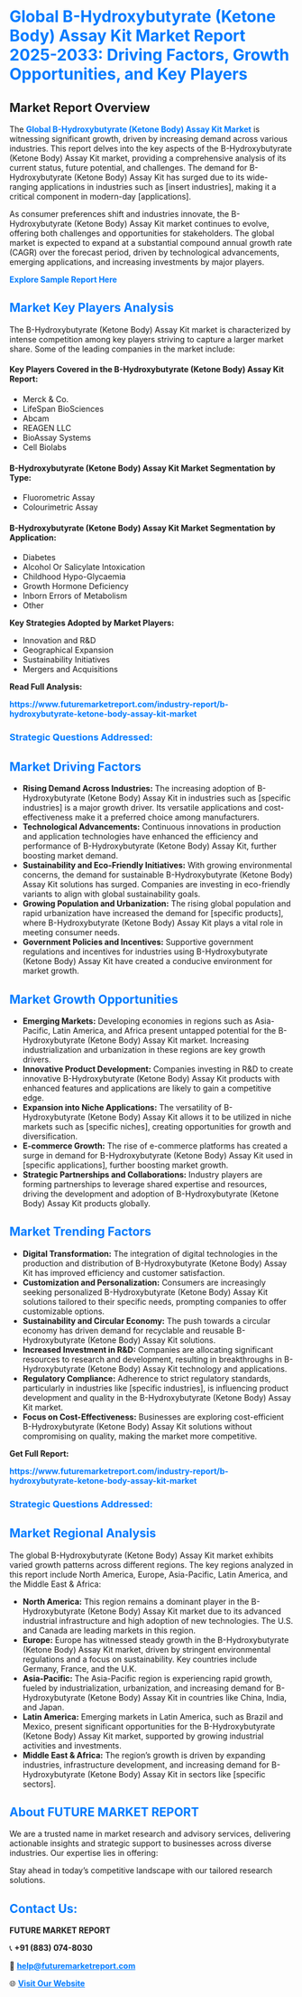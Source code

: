 <h1 style="color: #007BFF;">Global B-Hydroxybutyrate (Ketone Body) Assay Kit Market Report 2025-2033: Driving Factors, Growth Opportunities, and Key Players</h1>

<section id="overview">
<h2>Market Report Overview</h2>
<p>The <a href="https://www.futuremarketreport.com/industry-report/b-hydroxybutyrate-ketone-body-assay-kit-market" style="color: #007BFF; text-decoration: none;"><strong>Global B-Hydroxybutyrate (Ketone Body) Assay Kit Market</strong></a> is witnessing significant growth, driven by increasing demand across various industries. This report delves into the key aspects of the B-Hydroxybutyrate (Ketone Body) Assay Kit market, providing a comprehensive analysis of its current status, future potential, and challenges. The demand for B-Hydroxybutyrate (Ketone Body) Assay Kit has surged due to its wide-ranging applications in industries such as [insert industries], making it a critical component in modern-day [applications].</p>
<p>As consumer preferences shift and industries innovate, the B-Hydroxybutyrate (Ketone Body) Assay Kit market continues to evolve, offering both challenges and opportunities for stakeholders. The global market is expected to expand at a substantial compound annual growth rate (CAGR) over the forecast period, driven by technological advancements, emerging applications, and increasing investments by major players.</p>
</section>

<section id="overview">
<p><a href="https://www.futuremarketreport.com/request-sample/reportId=77822" style="color: #007BFF; text-decoration: none;"><strong>Explore Sample Report Here</strong></a></p>
</section>

<section id="key-players">
<h2 style="color: #007BFF;">Market Key Players Analysis</h2>
<p>The B-Hydroxybutyrate (Ketone Body) Assay Kit market is characterized by intense competition among key players striving to capture a larger market share. Some of the leading companies in the market include:</p>
<h4>Key Players Covered in the B-Hydroxybutyrate (Ketone Body) Assay Kit Report:</h4>
<ul><li>Merck &amp; Co.</li><li>LifeSpan BioSciences</li><li>Abcam</li><li>REAGEN LLC</li><li>BioAssay Systems</li><li>Cell Biolabs</li></ul>
<h4>B-Hydroxybutyrate (Ketone Body) Assay Kit Market Segmentation by Type:</h4>
<ul><li>Fluorometric Assay</li><li>Colourimetric Assay</li></ul>

<h4>B-Hydroxybutyrate (Ketone Body) Assay Kit Market Segmentation by Application:</h4>
<ul><li>Diabetes</li><li>Alcohol Or Salicylate Intoxication</li><li>Childhood Hypo-Glycaemia</li><li>Growth Hormone Deficiency</li><li>Inborn Errors of Metabolism</li><li>Other</li></ul>
<p><strong>Key Strategies Adopted by Market Players:</strong></p>
<ul>
<li>Innovation and R&D</li>
<li>Geographical Expansion</li>
<li>Sustainability Initiatives</li>
<li>Mergers and Acquisitions</li>
</ul>
</section>

<section>
<p><strong>Read Full Analysis: </strong></p><a href="https://www.futuremarketreport.com/industry-report/b-hydroxybutyrate-ketone-body-assay-kit-market" style="color: #007BFF; text-decoration: none;"><strong>https://www.futuremarketreport.com/industry-report/b-hydroxybutyrate-ketone-body-assay-kit-market</strong></a>
<h3 style="color: #007BFF;">Strategic Questions Addressed:</h3>
</section>

<section id="driving-factors">
<h2 style="color: #007BFF;">Market Driving Factors</h2>
<ul>
<li><strong>Rising Demand Across Industries:</strong> The increasing adoption of B-Hydroxybutyrate (Ketone Body) Assay Kit in industries such as [specific industries] is a major growth driver. Its versatile applications and cost-effectiveness make it a preferred choice among manufacturers.</li>
<li><strong>Technological Advancements:</strong> Continuous innovations in production and application technologies have enhanced the efficiency and performance of B-Hydroxybutyrate (Ketone Body) Assay Kit, further boosting market demand.</li>
<li><strong>Sustainability and Eco-Friendly Initiatives:</strong> With growing environmental concerns, the demand for sustainable B-Hydroxybutyrate (Ketone Body) Assay Kit solutions has surged. Companies are investing in eco-friendly variants to align with global sustainability goals.</li>
<li><strong>Growing Population and Urbanization:</strong> The rising global population and rapid urbanization have increased the demand for [specific products], where B-Hydroxybutyrate (Ketone Body) Assay Kit plays a vital role in meeting consumer needs.</li>
<li><strong>Government Policies and Incentives:</strong> Supportive government regulations and incentives for industries using B-Hydroxybutyrate (Ketone Body) Assay Kit have created a conducive environment for market growth.</li>
</ul>
</section>

<section id="growth-opportunities">
<h2 style="color: #007BFF;">Market Growth Opportunities</h2>
<ul>
<li><strong>Emerging Markets:</strong> Developing economies in regions such as Asia-Pacific, Latin America, and Africa present untapped potential for the B-Hydroxybutyrate (Ketone Body) Assay Kit market. Increasing industrialization and urbanization in these regions are key growth drivers.</li>
<li><strong>Innovative Product Development:</strong> Companies investing in R&D to create innovative B-Hydroxybutyrate (Ketone Body) Assay Kit products with enhanced features and applications are likely to gain a competitive edge.</li>
<li><strong>Expansion into Niche Applications:</strong> The versatility of B-Hydroxybutyrate (Ketone Body) Assay Kit allows it to be utilized in niche markets such as [specific niches], creating opportunities for growth and diversification.</li>
<li><strong>E-commerce Growth:</strong> The rise of e-commerce platforms has created a surge in demand for B-Hydroxybutyrate (Ketone Body) Assay Kit used in [specific applications], further boosting market growth.</li>
<li><strong>Strategic Partnerships and Collaborations:</strong> Industry players are forming partnerships to leverage shared expertise and resources, driving the development and adoption of B-Hydroxybutyrate (Ketone Body) Assay Kit products globally.</li>
</ul>
</section>

<section id="trending-factors">
<h2 style="color: #007BFF;">Market Trending Factors</h2>
<ul>
<li><strong>Digital Transformation:</strong> The integration of digital technologies in the production and distribution of B-Hydroxybutyrate (Ketone Body) Assay Kit has improved efficiency and customer satisfaction.</li>
<li><strong>Customization and Personalization:</strong> Consumers are increasingly seeking personalized B-Hydroxybutyrate (Ketone Body) Assay Kit solutions tailored to their specific needs, prompting companies to offer customizable options.</li>
<li><strong>Sustainability and Circular Economy:</strong> The push towards a circular economy has driven demand for recyclable and reusable B-Hydroxybutyrate (Ketone Body) Assay Kit solutions.</li>
<li><strong>Increased Investment in R&D:</strong> Companies are allocating significant resources to research and development, resulting in breakthroughs in B-Hydroxybutyrate (Ketone Body) Assay Kit technology and applications.</li>
<li><strong>Regulatory Compliance:</strong> Adherence to strict regulatory standards, particularly in industries like [specific industries], is influencing product development and quality in the B-Hydroxybutyrate (Ketone Body) Assay Kit market.</li>
<li><strong>Focus on Cost-Effectiveness:</strong> Businesses are exploring cost-efficient B-Hydroxybutyrate (Ketone Body) Assay Kit solutions without compromising on quality, making the market more competitive.</li>
</ul>
</section>

<section>
<p><strong>Get Full Report: </strong></p><a href="https://www.futuremarketreport.com/industry-report/b-hydroxybutyrate-ketone-body-assay-kit-market" style="color: #007BFF; text-decoration: none;"><strong>https://www.futuremarketreport.com/industry-report/b-hydroxybutyrate-ketone-body-assay-kit-market</strong></a>
<h3 style="color: #007BFF;">Strategic Questions Addressed:</h3>
</section>


<section id="regional-analysis">
<h2 style="color: #007BFF;">Market Regional Analysis</h2>
<p>The global B-Hydroxybutyrate (Ketone Body) Assay Kit market exhibits varied growth patterns across different regions. The key regions analyzed in this report include North America, Europe, Asia-Pacific, Latin America, and the Middle East & Africa:</p>
<ul>
<li><strong>North America:</strong> This region remains a dominant player in the B-Hydroxybutyrate (Ketone Body) Assay Kit market due to its advanced industrial infrastructure and high adoption of new technologies. The U.S. and Canada are leading markets in this region.</li>
<li><strong>Europe:</strong> Europe has witnessed steady growth in the B-Hydroxybutyrate (Ketone Body) Assay Kit market, driven by stringent environmental regulations and a focus on sustainability. Key countries include Germany, France, and the U.K.</li>
<li><strong>Asia-Pacific:</strong> The Asia-Pacific region is experiencing rapid growth, fueled by industrialization, urbanization, and increasing demand for B-Hydroxybutyrate (Ketone Body) Assay Kit in countries like China, India, and Japan.</li>
<li><strong>Latin America:</strong> Emerging markets in Latin America, such as Brazil and Mexico, present significant opportunities for the B-Hydroxybutyrate (Ketone Body) Assay Kit market, supported by growing industrial activities and investments.</li>
<li><strong>Middle East & Africa:</strong> The region’s growth is driven by expanding industries, infrastructure development, and increasing demand for B-Hydroxybutyrate (Ketone Body) Assay Kit in sectors like [specific sectors].</li>
</ul>
</section>

<footer>
<h2 style="color: #007BFF;">About FUTURE MARKET REPORT</h2>
<p>We are a trusted name in market research and advisory services, delivering actionable insights and strategic support to businesses across diverse industries. Our expertise lies in offering:</p>

<p>Stay ahead in today’s competitive landscape with our tailored research solutions.</p>

<h2 style="color: #007BFF;">Contact Us:</h2>
<p><strong>FUTURE MARKET REPORT</strong></p>
<p>📞 <strong>+91 (883) 074-8030</strong></p>
<p>📧 <strong><a href="mailto:help@futuremarketreport.com" style="color: #007BFF;">help@futuremarketreport.com</a></strong></p>
<p>🌐 <strong><a href="https://www.futuremarketreport.com/" style="color: #007BFF;">Visit Our Website</a></strong></p>
</footer>